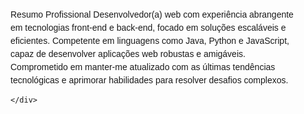 <!DOCTYPE html>
<html lang="en">
<head>
    <meta charset="UTF-8">
    <meta name="viewport" content="width=device-width, initial-scale=1.0">
    <title>Curriculum Vitae</title>
    <style>
        body {
            font-family: Arial, sans-serif;
            margin: 0;
            padding: 0;
        }
        .container {
            max-width: 800px;
            margin: auto;
            padding: 20px;
        }
        h1 {
            color: #333;
        }
        h2 {
            color: #666;
        }
        p {
            line-height: 1.5;
        }
    </style>
</head>
<body>
    <div class="container">

Resumo Profissional
Desenvolvedor(a) web com experiência abrangente em tecnologias front-end e back-end, focado em soluções escaláveis e eficientes. Competente em linguagens como Java, Python e JavaScript, capaz de desenvolver aplicações web robustas e amigáveis. Comprometido em manter-me atualizado com as últimas tendências tecnológicas e aprimorar habilidades para resolver desafios complexos.

        
    </div>
</body>
</html>
